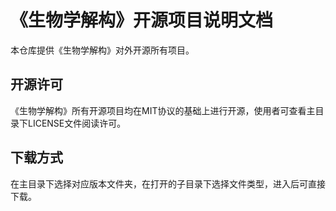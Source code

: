 # 《生物学解构》开源项目说明文档
本仓库提供《生物学解构》对外开源所有项目。

## 开源许可
《生物学解构》所有开源项目均在MIT协议的基础上进行开源，使用者可查看主目录下LICENSE文件阅读许可。

## 下载方式
在主目录下选择对应版本文件夹，在打开的子目录下选择文件类型，进入后可直接下载。
